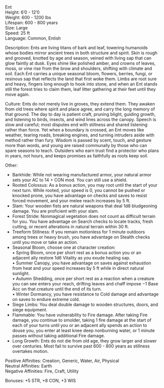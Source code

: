 Ent  
Height: 6’0 - 12’0  
Weight: 600 - 1200 lbs  
Lifespan: 600 - 800 years  
Size: Large  
Speed: 25 ft  
Language: Common, Entish

Description: Ents are living titans of bark and leaf, towering humanoids whose bodies mirror ancient trees in both structure and spirit. Skin is rough and grooved, knotted by age and season, veined with living sap that can glow faintly at dusk. Eyes shine like polished amber, and crowns of leaves, moss, or vine rise from the brow and shoulders, shifting with climate and soil. Each Ent carries a unique seasonal bloom, flowers, berries, fungi, or resinous sap that reflects the land that first woke them. Limbs are root sure and heavy, fingers long enough to hook into stone, and when an Ent stands still the forest tries to claim them, leaf litter gathering at their feet until they move again.

Culture: Ents do not merely live in groves, they extend them. They awaken from old trees where spirit and place agree, and carry the long memory of that ground. The day to day is patient craft, pruning blight, guiding growth, and listening to birds, insects, and wind lines across the canopy. Speech is slow and careful; most disputes end with stillness and shared listening rather than force. Yet when a boundary is crossed, an Ent moves like weather, tearing roads, breaking engines, and turning intruders aside with method rather than fury. Wisdom is passed by scent, touch, and gesture more than words, and young are raised communally by those who can spare seasons to teach. Outsiders who earn trust find a protector who plans in years, not hours, and keeps promises as faithfully as roots keep soil.

Other:
- Barkhide: While not wearing manufactured armor, your natural armor sets your AC to 14 + CON mod. You can still use a shield.
- Rooted Colossus: As a bonus action, you may root until the start of your next turn. While rooted, your speed is 0, you cannot be pushed or knocked prone, you have advantage on checks and saves to resist forced movement, and your melee reach increases by 5 ft.    
- Slam: Your wooden fists are natural weapons that deal 1d8 bludgeoning damage. You are proficient with your slam.
- Forest Stride: Nonmagical vegetation does not count as difficult terrain for you. You have advantage on Search checks to locate tracks, fresh cutting, or recent alterations in natural terrain within 30 ft.
- Treeform Stillness: If you remain motionless for 1 minute outdoors among trees or heavy brush, you have advantage on Stealth checks until you move or take an action.
- Seasonal Bloom, choose one at character creation:  
    • Spring Bloom, once per short rest as a bonus action you or an adjacent ally restore 1d6 Vitality as you exude healing sap.  
    • Summer Canopy, you have advantage on saves against exhaustion from heat and your speed increases by 5 ft while in direct natural sunlight.  
    • Autumn Shedding, once per short rest as a reaction when a creature you can see enters your reach, drifting leaves and chaff impose −1 Base Acc on that creature until the end of its turn.  
    • Winter Dormancy, you have resistance to Cold damage and advantage on saves to endure extreme cold.
- Siege Limbs: You deal double damage to wooden structures, doors, and siege equipment.
- Flammable: You have vulnerability to Fire damage. After taking Fire damage, you continue to smolder, taking 1 fire damage at the start of each of your turns until you or an adjacent ally spends an action to douse you, you enter at least knee deep nonburning water, or 1 minute passes without taking additional Fire damage.
- Long Growth: Ents do not die from old age, they grow larger and slower over centuries. Most fail to survive past 600 - 800 years as stillness overtakes motion.

Positive Affinities: Creation, Generic, Water, Air, Physical  
Neutral Affinities: Earth  
Negative Affinities: Fire, Craft, Utility  

Bonuses: +5 STR, +8 CON, +3 WIS